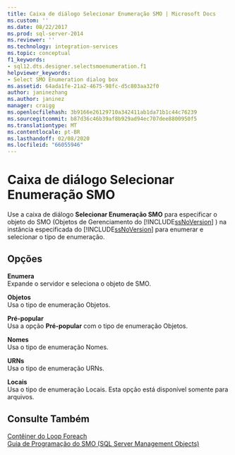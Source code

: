 ```yaml
---
title: Caixa de diálogo Selecionar Enumeração SMO | Microsoft Docs
ms.custom: ''
ms.date: 08/22/2017
ms.prod: sql-server-2014
ms.reviewer: ''
ms.technology: integration-services
ms.topic: conceptual
f1_keywords:
- sql12.dts.designer.selectsmoenumeration.f1
helpviewer_keywords:
- Select SMO Enumeration dialog box
ms.assetid: 64ada1fe-21a2-4675-98fc-d5c803aa32f0
author: janinezhang
ms.author: janinez
manager: craigg
ms.openlocfilehash: 3b9166e26129710a342411ab1da71b1c44c76239
ms.sourcegitcommit: b87d36c46b39af8b929ad94ec707dee8800950f5
ms.translationtype: MT
ms.contentlocale: pt-BR
ms.lasthandoff: 02/08/2020
ms.locfileid: "66055946"
---
```

# <a name="select-smo-enumeration-dialog-box"></a>Caixa de diálogo Selecionar Enumeração SMO
  Use a caixa de diálogo **Selecionar Enumeração SMO** para especificar o objeto do SMO (Objetos de Gerenciamento do [!INCLUDE[ssNoVersion](../includes/ssnoversion-md.md)] ) na instância especificada do [!INCLUDE[ssNoVersion](../includes/ssnoversion-md.md)] para enumerar e selecionar o tipo de enumeração.  
  
## <a name="options"></a>Opções  
 **Enumera**  
 Expande o servidor e seleciona o objeto de SMO.  
  
 **Objetos**  
 Usa o tipo de enumeração Objetos.  
  
 **Pré-popular**  
 Usa a opção **Pré-popular** com o tipo de enumeração Objetos.  
  
 **Nomes**  
 Usa o tipo de enumeração Nomes.  
  
 **URNs**  
 Usa o tipo de enumeração URNs.  
  
 **Locais**  
 Usa o tipo de enumeração Locais. Esta opção está disponível somente para arquivos.  
  
## <a name="see-also"></a>Consulte Também  
 [Contêiner do Loop Foreach](control-flow/foreach-loop-container.md)   
 [Guia de Programação do SMO &#40;SQL Server Management Objects&#41;](../relational-databases/server-management-objects-smo/sql-server-management-objects-smo-programming-guide.md)  
  
  
